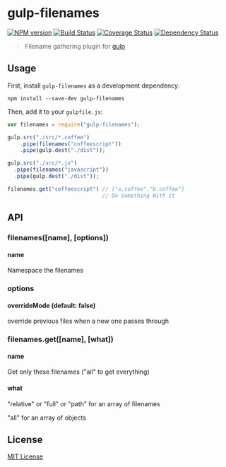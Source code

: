 
# gulp-filenames
[![NPM version][npm-image]][npm-url] [![Build Status][travis-image]][travis-url]  [![Coverage Status][coveralls-image]][coveralls-url] [![Dependency Status][depstat-image]][depstat-url]

> Filename gathering plugin for [gulp](https://github.com/wearefractal/gulp)

## Usage

First, install `gulp-filenames` as a development dependency:

```shell
npm install --save-dev gulp-filenames
```

Then, add it to your `gulpfile.js`:

```javascript
var filenames = require("gulp-filenames");

gulp.src("./src/*.coffee")
	.pipe(filenames("coffeescript"))
	.pipe(gulp.dest("./dist"));

gulp.src("./src/*.js")
  .pipe(filenames("javascript"))
  .pipe(gulp.dest("./dist"));

filenames.get("coffeescript") // ["a.coffee","b.coffee"] 
                              // Do Something With it
```

## API

### filenames([name], [options])

#### name

Namespace the filenames

### options

#### overrideMode (default: false)

override previous files when a new one passes through

### filenames.get([name], [what])

#### name 
Get only these filenames ("all" to get everything)

#### what

"relative" or "full" or "path" for an array of filenames

"all" for an array of objects

## License

[MIT License](http://en.wikipedia.org/wiki/MIT_License)

[npm-url]: https://npmjs.org/package/gulp-filenames
[npm-image]: https://badge.fury.io/js/gulp-filenames.png

[travis-url]: http://travis-ci.org/JohnyDays/gulp-filenames
[travis-image]: https://secure.travis-ci.org/JohnyDays/gulp-filenames.png?branch=master

[coveralls-url]: https://coveralls.io/r/JohnyDays/gulp-filenames
[coveralls-image]: https://coveralls.io/repos/JohnyDays/gulp-filenames/badge.png

[depstat-url]: https://david-dm.org/JohnyDays/gulp-filenames
[depstat-image]: https://david-dm.org/JohnyDays/gulp-filenames.png
